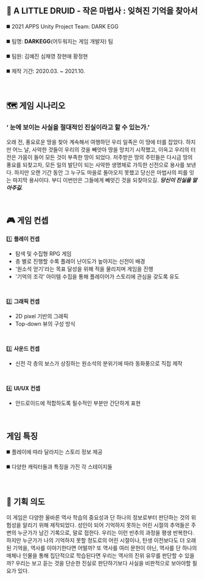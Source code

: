 ## :mage: A LITTLE DRUID - 작은 마법사 : 잊혀진 기억을 찾아서
◼️ 2021 APPS Unity Project Team: DARK EGG  

◼️ 팀명: **DARKEGG**(어두워지는 게임 개발자) 팀

◼️ 팀원: 김예진 심채영 장현애 황정현

◼️ 제작 기간: 2020.03. ~ 2021.10.  

<br>

## 🗺️ 게임 시나리오


### ‘ 눈에 보이는 사실을 절대적인 진실이라고 할 수 있는가.’
 오래 전, 풍요로운 땅을 찾아 계속해서 여행하던 우리 일족은 이 땅에 터를 잡았다. 하지만 어느 날, 사악한 것들이 우리의 것을 빼앗아 땅을 망치기 시작했고, 이윽고 우리의 터전은 가뭄이 들어 모든 것이 부족한 땅이 되었다. 저주받은 땅의 주민들은 다시금 땅의 풍요를 되찾고자, 모든 일의 발단이 되는 사악한 생명체로 가득한 신전으로 용사를 보낸다. 하지만 오랜 기간 동안 그 누구도 마을로 돌아오지 못했고 당신은 마법사의 피를 잇는 마지막 용사이다. 부디 이번만은 그들에게 빼앗긴 것을 되찾아오길. **_당신이 진실을 알아주길._**


<br>
 
 ## 🎮 게임 컨셉
 
 
1️⃣ **플레이 컨셉**
* 탐색 및 수집형 RPG 게임
* 층 별로 진행할 수록 플레이 난이도가 높아지는 신전이 배경
* '원소석 얻기'라는 목표 달성을 위해 적을 물리치며 게임을 진행
* '기억의 조각' 아이템 수집을 통해 플레이어가 스토리에 관심을 갖도록 유도

<br>

2️⃣ **그래픽 컨셉**
* 2D pixel 기반의 그래픽
* Top-down 뷰의 구성 방식

<br>

3️⃣ **사운드 컨셉**
* 신전 각 층의 보스가 상징하는 원소석의 분위기에 따라 동화풍으로 직접 제작

<br>

4️⃣ **UI/UX 컨셉**
* 안드로이드에 적합하도록 필수적인 부분만 간단하게 표현


<br>

## 게임 특징
◼️ 플레이에 따라 달라지는 스토리 정보 제공

◼️ 다양한 캐릭터들과 특징을 가진 각 스테이지들

<br>

## 🚩 기획 의도


 이 게임은 다양한 올바른 역사 학습의 중요성과 단 하나의 정보로부터 판단하는 것의 위험성을 알리기 위해 제작되었다. 성인이 되어 기억하지 못하는 어린 시절의 추억들은 주변의 누군가가 남긴 기록으로, 말로 접한다. 우리는 이런 반추의 과정을 평생 반복한다. 하지만 누군가가 나의 기억하지 못할 정도로의 어린 시절이나, 탄생 이전보다도 더 오래된 기억을, 역사를 이야기한다면 어떨까? 또 역사를 여러 문헌이 아닌, 역사를 단 하나의 매체나 인물을 통해 집단적으로 학습된다면 우리는 역사의 진위 유무를 판단할 수 있을까? 우리는 보고 듣는 것을 단순한 진실로 판단하기보다 사실을 비판적으로 보아야할 필요가 있다.
